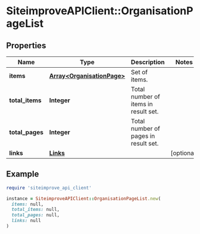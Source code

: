 # SiteimproveAPIClient::OrganisationPageList

## Properties

| Name | Type | Description | Notes |
| ---- | ---- | ----------- | ----- |
| **items** | [**Array&lt;OrganisationPage&gt;**](OrganisationPage.md) | Set of items. |  |
| **total_items** | **Integer** | Total number of items in result set. |  |
| **total_pages** | **Integer** | Total number of pages in result set. |  |
| **links** | [**Links**](Links.md) |  | [optional] |

## Example

```ruby
require 'siteimprove_api_client'

instance = SiteimproveAPIClient::OrganisationPageList.new(
  items: null,
  total_items: null,
  total_pages: null,
  links: null
)
```

